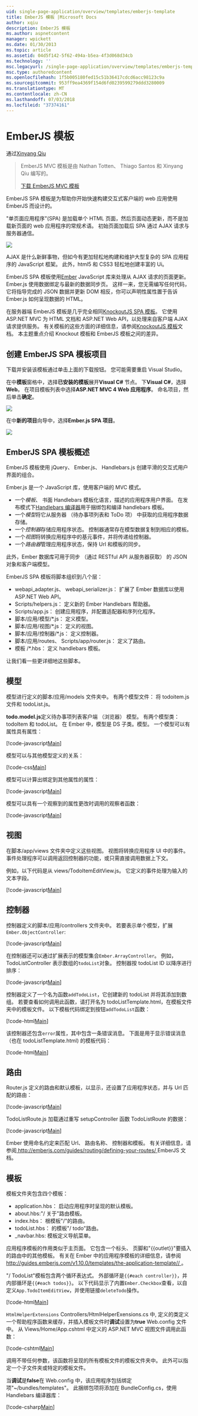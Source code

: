 ```yaml
---
uid: single-page-application/overview/templates/emberjs-template
title: EmberJS 模板 |Microsoft Docs
author: xqiu
description: EmberJS 模板
ms.author: aspnetcontent
manager: wpickett
ms.date: 01/30/2013
ms.topic: article
ms.assetid: 04d5f142-5f62-494a-b5ea-4f3d068d34cb
ms.technology: ''
msc.legacyurl: /single-page-application/overview/templates/emberjs-template
msc.type: authoredcontent
ms.openlocfilehash: 1f5b005180fed15c51b36417cdcd6acc98123c9a
ms.sourcegitcommit: 953ff9ea4369f154d6fd0239599279ddd3280009
ms.translationtype: MT
ms.contentlocale: zh-CN
ms.lasthandoff: 07/03/2018
ms.locfileid: "37374161"
---
```

<a name="emberjs-template"></a>EmberJS 模板
====================
通过[Xinyang Qiu](https://github.com/xqiu)

> EmberJS MVC 模板是由 Nathan Totten、 Thiago Santos 和 Xinyang Qiu 编写的。
> 
> [下载 EmberJS MVC 模板](https://go.microsoft.com/fwlink/?LinkId=282647)


EmberJS SPA 模板是为帮助你开始快速构建交互式客户端的 web 应用使用 EmberJS 而设计的。

"单页面应用程序"(SPA) 是加载单个 HTML 页面，然后页面动态更新，而不是加载新页面的 web 应用程序的常规术语。 初始页面加载后 SPA 通过 AJAX 请求与服务器通信。

![](emberjs-template/_static/image1.png)

AJAX 是什么新鲜事物，但如今有更加轻松地构建和维护大型复杂的 SPA 应用程序的 JavaScript 框架。 此外，html5 和 CSS3 轻松地创建丰富的 Ui。

EmberJS SPA 模板使用[Ember](http://emberjs.com/) JavaScript 库来处理从 AJAX 请求的页面更新。 Ember.js 使用数据绑定与最新的数据同步页。 这样一来，您无需编写任何代码，它将指导完成的 JSON 数据并更新 DOM 相反，你可以声明性属性置于告诉 Ember.js 如何呈现数据的 HTML。

在服务器端 EmberJS 模板是几乎完全相同[KnockoutJS SPA 模板](../introduction/knockoutjs-template.md)。 它使用 ASP.NET MVC 为 HTML 文档和 ASP.NET Web API，以处理来自客户端 AJAX 请求提供服务。 有关模板的这些方面的详细信息，请参阅[KnockoutJS 模板](../introduction/knockoutjs-template.md)文档。 本主题重点介绍 Knockout 模板和 EmberJS 模板之间的差异。

## <a name="create-an-emberjs-spa-template-project"></a>创建 EmberJS SPA 模板项目

下载并安装该模板通过单击上面的下载按钮。 您可能需要重启 Visual Studio。

在中**模板**窗格中，选择**已安装的模板**展开**Visual C#** 节点。 下**Visual C#**，选择**Web**。 在项目模板列表中选择**ASP.NET MVC 4 Web 应用程序**。 命名项目，然后单击**确定**。

![](emberjs-template/_static/image2.png)

在中**新的项目**向导中，选择**Ember.js SPA 项目**。

![](emberjs-template/_static/image4.png)

## <a name="emberjs-spa-template-overview"></a>EmberJS SPA 模板概述

EmberJS 模板使用 jQuery、 Ember.js、 Handlebars.js 创建平滑的交互式用户界面的组合。

Ember.js 是一个 JavaScript 库，使用客户端的 MVC 模式。

- 一个*模板*、 书面 Handlebars 模板化语言，描述的应用程序用户界面。 在发布模式下[Handlebars 编译器](https://github.com/Myslik/csharp-ember-handlebars)用于捆绑包和编译 handlebars 模板。
- 一个*模型*将它从服务器 （待办事项列表和 ToDo 项） 中获取的应用程序数据存储。
- 一个*控制器*存储应用程序状态。 控制器通常存在模型数据复制到相应的模板。
- 一个*视图*将转换应用程序中的基元事件，并将传递给控制器。
- 一个*路由器*管理应用程序状态，保持 Url 和模板的同步。

此外，Ember 数据库可用于同步 （通过 RESTful API 从服务器获取） 的 JSON 对象和客户端模型。

EmberJS SPA 模板将脚本组织到八个层：

- webapi\_adapter.js、 webapi\_serializer.js： 扩展了 Ember 数据库以使用 ASP.NET Web API。
- Scripts/helpers.js： 定义新的 Ember Handlebars 帮助器。
- Scripts/app.js： 创建应用程序，并配置适配器和序列化程序。
- 脚本/应用/模型/\*.js： 定义模型。
- 脚本/应用/视图/\*.js： 定义的视图。
- 脚本/应用/控制器/\*.js： 定义控制器。
- 脚本/应用/routes、 Scripts/app/router.js： 定义了路由。
- 模板 /\*.hbs： 定义 handlebars 模板。

让我们看一些更详细地这些脚本。

## <a name="models"></a>模型

模型进行定义的脚本/应用/models 文件夹中。 有两个模型文件： 将 todoitem.js 文件和 todoList.js。

**todo.model.js**定义待办事项列表客户端 （浏览器） 模型。 有两个模型类： todoItem 和 todoList。 在 Ember 中，模型是 DS 子类。模型。 一个模型可以有属性具有属性：

[!code-javascript[Main](emberjs-template/samples/sample1.js)]

模型可以与其他模型定义的关系：

[!code-css[Main](emberjs-template/samples/sample2.css)]

模型可以计算出绑定到其他属性的属性：

[!code-javascript[Main](emberjs-template/samples/sample3.js)]

模型可以具有一个观察到的属性更改时调用的观察者函数：

[!code-javascript[Main](emberjs-template/samples/sample4.js)]

## <a name="views"></a>视图

在脚本/app/views 文件夹中定义这些视图。 视图将转换应用程序 UI 中的事件。 事件处理程序可以调用返回控制器的功能，或只需直接调用数据上下文。

例如，以下代码是从 views/TodoItemEditView.js。 它定义的事件处理为输入的文本字段。

[!code-javascript[Main](emberjs-template/samples/sample5.js)]

## <a name="controller"></a>控制器

控制器定义的脚本/应用/controllers 文件夹中。 若要表示单个模型，扩展`Ember.ObjectController`:

[!code-javascript[Main](emberjs-template/samples/sample6.js)]

在控制器还可以通过扩展表示的模型集合`Ember.ArrayController`。 例如，TodoListController 表示数组的`todoList`对象。 控制器按 todoList ID 以降序进行排序：

[!code-javascript[Main](emberjs-template/samples/sample7.js)]

控制器定义了一个名为函数`addTodoList`，它创建新的 todoList 并将其添加到数组。 若要查看如何调用此函数，请打开名为 todoListTemplate.html，在模板文件夹中的模板文件。 以下模板代码绑定到按钮`addTodoList`函数：

[!code-html[Main](emberjs-template/samples/sample8.html)]

该控制器还包含`error`属性，其中包含一条错误消息。 下面是用于显示错误消息 （也在 todoListTemplate.html) 的模板代码：

[!code-html[Main](emberjs-template/samples/sample9.html)]

## <a name="routes"></a>路由

Router.js 定义的路由和默认模板，以显示，还设置了应用程序状态，并与 Url 匹配的路由：

[!code-javascript[Main](emberjs-template/samples/sample10.js)]

TodoListRoute.js 加载通过重写 setupController 函数 TodoListRoute 的数据：

[!code-javascript[Main](emberjs-template/samples/sample11.js)]

Ember 使用命名约定来匹配 Url、 路由名称、 控制器和模板。 有关详细信息，请参阅[ http://emberjs.com/guides/routing/defining-your-routes/ ](http://emberjs.com/guides/routing/defining-your-routes/) EmberJS 文档。

## <a name="templates"></a>模板

模板文件夹包含四个模板：

- application.hbs： 启动应用程序时呈现的默认模板。
- about.hbs:"/ 关于"路由模板。
- index.hbs： 根模板"/"的路由。
- todoList.hbs： 的模板"/ todo"路由。
- \_navbar.hbs: 模板定义导航菜单。

应用程序模板的作用类似于主页面。 它包含一个标头、 页脚和"{{outlet}}"要插入的路由中的其他模板。 有关在 Ember 中的应用程序模板的详细信息，请参阅[ http://guides.emberjs.com/v1.10.0/templates/the-application-template// ](http://guides.emberjs.com/v1.10.0/templates/the-application-template/)。

"/ TodoList"模板包含两个循环表达式。 外部循环是`{{#each controller}}`，并内部循环是`{{#each todos}}`。 以下代码显示了内置`Ember.Checkbox`查看，以自定义`App.TodoItemEditView`，并使用链接`deleteTodo`操作。

[!code-html[Main](emberjs-template/samples/sample12.html)]

`HtmlHelperExtensions` Controllers/HtmlHelperExensions.cs 中, 定义的类定义一个帮助程序函数来缓存，并插入模板文件时**调试**设置为**true** Web.config 文件中。 从 Views/Home/App.cshtml 中定义的 ASP.NET MVC 视图文件调用此函数：

[!code-cshtml[Main](emberjs-template/samples/sample13.cshtml)]

调用不带任何参数，该函数将呈现的所有模板文件的模板文件夹中。 此外可以指定一个子文件夹或特定的模板文件。

当**调试**是**false**在 Web.config 中，该应用程序包括绑定项"~/bundles/templates"。 此捆绑包项将添加在 BundleConfig.cs，使用 Handlebars 编译器库：

[!code-csharp[Main](emberjs-template/samples/sample14.cs)]
